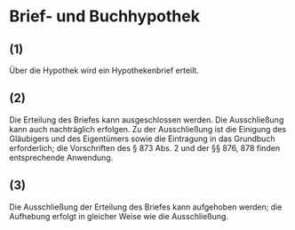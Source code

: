 # Brief- und Buchhypothek



## (1)

 Über die Hypothek wird ein Hypothekenbrief erteilt.

## (2)

 Die Erteilung des Briefes kann ausgeschlossen werden. Die Ausschließung kann auch nachträglich erfolgen. Zu der Ausschließung ist die Einigung des Gläubigers und des Eigentümers sowie die Eintragung in das Grundbuch erforderlich; die Vorschriften des § 873 Abs. 2 und der §§ 876, 878 finden entsprechende Anwendung.

## (3)

 Die Ausschließung der Erteilung des Briefes kann aufgehoben werden; die Aufhebung erfolgt in gleicher Weise wie die Ausschließung. 


